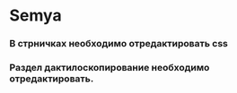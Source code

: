 # Semya
### В стрничкax необходимо отредактировать css 
### Раздел дактилоскопирование необходимо отредактировать. 
